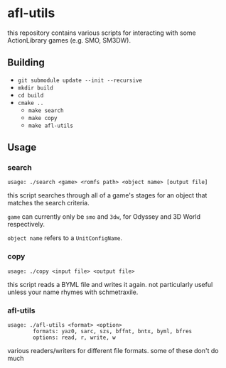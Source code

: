 # afl-utils

this repository contains various scripts for interacting with some ActionLibrary games (e.g. SMO, SM3DW).

## Building

* `git submodule update --init --recursive`
* `mkdir build`
* `cd build`
* `cmake ..`
    * `make search`
    * `make copy`
    * `make afl-utils`

## Usage

### search

`usage: ./search <game> <romfs path> <object name> [output file]`

this script searches through all of a game's stages for an object that matches the search criteria.

`game` can currently only be `smo` and `3dw`, for Odyssey and 3D World respectively.

`object name` refers to a `UnitConfigName`.

### copy

`usage: ./copy <input file> <output file>`

this script reads a BYML file and writes it again. not particularly useful unless your name rhymes with schmetraxile.

### afl-utils

```
usage: ./afl-utils <format> <option>
        formats: yaz0, sarc, szs, bffnt, bntx, byml, bfres
        options: read, r, write, w
```

various readers/writers for different file formats. some of these don't do much
